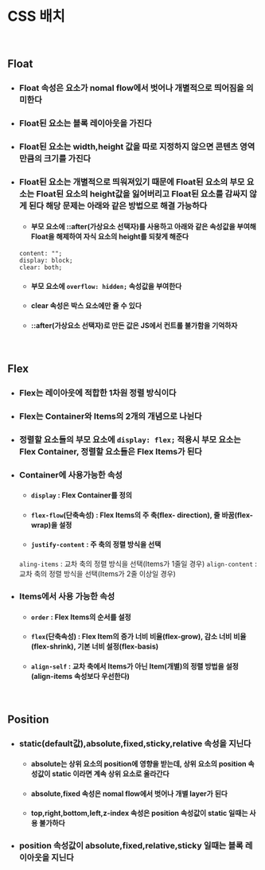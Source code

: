 # CSS 배치

</br>

## Float
- ### Float 속성은 요소가 nomal flow에서 벗어나 개별적으로 띄어짐을 의미한다
- ### Float된 요소는 블록 레이아웃을 가진다
- ### Float된 요소는 width,height 값을 따로 지정하지 않으면 콘텐츠 영역만큼의 크기를 가진다
- ### Float된 요소는 개별적으로 띄워져있기 때문에 Float된 요소의 부모 요소는 Float된 요소의 height값을 잃어버리고 Float된 요소를 감싸지 않게 된다 해당 문제는 아래와 같은 방법으로 해결 가능하다
  - #### 부모 요소에 ::after(가상요소 선택자)를 사용하고 아래와 같은 속성값을 부여해 Float을 해제하여 자식 요소의 height를 되찾게 해준다
  ```
  content: "";
  display: block;
  clear: both;
  ```
  - #### 부모 요소에 `overflow: hidden;` 속성값을 부여한다
  - #### clear 속성은 박스 요소에만 줄 수 있다
  - #### ::after(가상요소 선택자)로 만든 값은 JS에서 컨트롤 불가함을 기억하자

</br>

## Flex
- ### Flex는 레이아웃에 적합한 1차원 정렬 방식이다
- ### Flex는 Container와 Items의 2개의 개념으로 나뉜다
- ### 정렬할 요소들의 부모 요소에 `display: flex;` 적용시 부모 요소는 Flex Container, 정렬할 요소들은 Flex Items가 된다
- ### Container에 사용가능한 속성
  - #### `display` : Flex Container를 정의
  - #### `flex-flow`(단축속성) : Flex Items의 주 축(flex- direction), 줄 바꿈(flex-wrap)을 설정
  - #### `justify-content` : 주 축의 정렬 방식을 선택
  `aling-items` : 교차 축의 정렬 방식을 선택(Items가 1줄일 경우)
  `align-content` : 교차 축의 정렬 방식을 선택(Items가 2줄 이상일 경우)
- ### Items에서 사용 가능한 속성
  - #### `order` : Flex Items의 순서를 설정
  - #### `flex`(단축속성) : Flex Item의 증가 너비 비율(flex-grow), 감소 너비 비율(flex-shrink), 기본 너비 설정(flex-basis)
  - #### `align-self` : 교차 축에서 Items가 아닌 Item(개별)의 정렬 방법을 설정(align-items 속성보다 우선한다)

  </br>

## Position
- ### static(default값),absolute,fixed,sticky,relative 속성을 지닌다
  - #### absolute는 상위 요소의 position에 영향을 받는데, 상위 요소의 position 속성값이 static 이라면 계속 상위 요소로 올라간다
  - #### absolute,fixed 속성은 nomal flow에서 벗어나 개별 layer가 된다
  - #### top,right,bottom,left,z-index 속성은 position 속성값이 static 일때는 사용 불가하다
- ### position 속성값이 absolute,fixed,relative,sticky 일때는 블록 레이아웃을 지닌다



  

